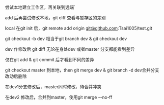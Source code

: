 尝试本地建立工作区，再关联到远端`

add 后再尝试修改本地，git diff 查看与暂存区的差别

local 在git init 后，git remote add origin git@github.com:Tsai1005/test.git 

git checkout -b dev 相当于git branch dev & git checkout dev

dev 作修改后 git diff 无论在身处dev 或者master 分支都能看到差异

仅在git add & git commit 后才看到不同的差异

git checkout master 到本地，then git merge dev & git branch -d dev合并分支改动后删除

在dev1分支修改后，master同时修改，待合并冲突

在dev2 修改后，合并到master，使用git merge --no-ff 
